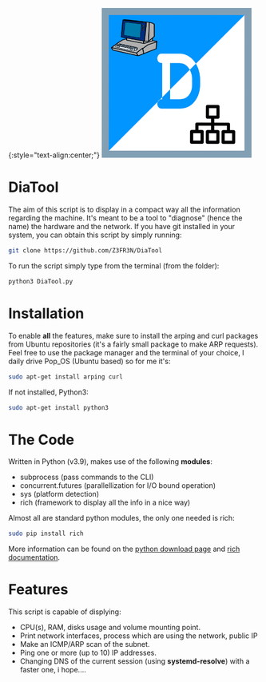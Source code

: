 {:style="text-align:center;"}
<img src="icon.png" width="300"/>


# DiaTool

The aim of this script is to display in a compact way all the information regarding the machine. It's meant to be a tool to "diagnose" (hence the name) the hardware and the network. If you have git installed in your system, you can obtain this script by simply running:

```bash
git clone https://github.com/Z3FR3N/DiaTool 
```
To run the script simply type from the terminal (from the folder):

```bash
python3 DiaTool.py
```

# Installation

To enable **all** the features, make sure to install the arping and curl packages from Ubuntu repositories (it's a fairly small package to make ARP requests). Feel free to use the package manager and the terminal of your choice, I daily drive Pop_OS (Ubuntu based) so for me it's:

```bash
sudo apt-get install arping curl
```
If not installed, Python3:

```bash
sudo apt-get install python3
```

# The Code 

Written in Python (v3.9), makes use of the following **modules**:

- subprocess (pass commands to the CLI)
- concurrent.futures (parallellization for I/O bound operation)
- sys (platform detection)
- rich (framework to display all the info in a nice way)

Almost all are standard python modules, the only one needed is rich:

```bash
sudo pip install rich
```

More information can be found on the [python download page](https://www.python.org/downloads/) and [rich documentation](https://rich.readthedocs.io/en/stable/introduction.html#installation).

# Features

This script is capable of displying:

- CPU(s), RAM, disks usage and volume mounting point.
- Print network interfaces, process which are using the network, public IP
- Make an ICMP/ARP scan of the subnet.
- Ping one or more (up to 10) IP addresses.
- Changing DNS of the current session (using **systemd-resolve**) with a faster one, i hope....

